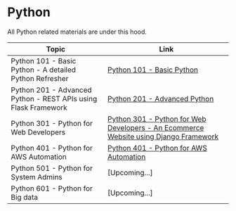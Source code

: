 # Python
All Python related materials are under this hood.

Topic | Link
------------ | -------------
Python 101 - Basic Python - A detailed Python Refresher| [Python 101 - Basic Python](https://github.com/naeemmohd/python/tree/master/Python%20101)
Python 201 - Advanced Python - REST APIs using Flask Framework | [Python 201 - Advanced Python](https://github.com/naeemmohd/python/tree/master/Python%20201)
Python 301 - Python for Web Developers | [Python 301 - Python for Web Developers - An Ecommerce Website using Django Framework](https://github.com/naeemmohd/python/tree/master/Python%20301)
Python 401 - Python for AWS Automation | [Python 401 - Python for AWS Automation](https://github.com/naeemmohd/python/tree/master/Python%20401)
Python 501 - Python for System Admins | [Upcoming...]
Python 601 - Python for Big data | [Upcoming...]